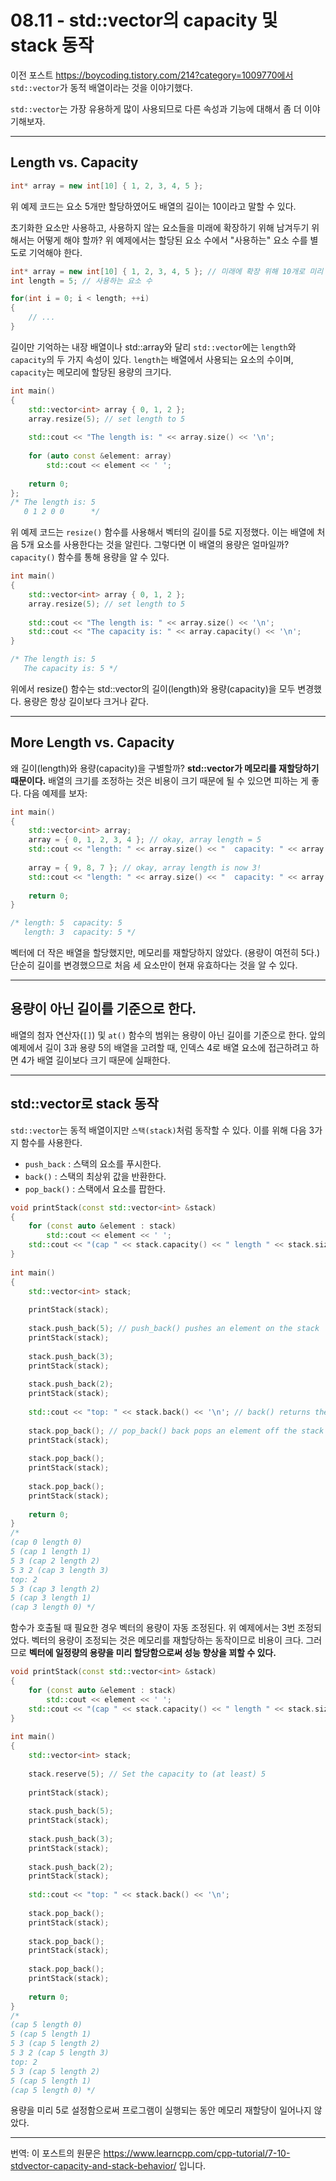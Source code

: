 # 08.11 - std::vector의 capacity 및 stack 동작

이전 포스트 https://boycoding.tistory.com/214?category=1009770에서 `std::vector`가 동적 배열이라는 것을 이야기했다.

`std::vector`는 가장 유용하게 많이 사용되므로 다른 속성과 기능에 대해서 좀 더 이야기해보자.

---

## Length vs. Capacity

```cpp
int* array = new int[10] { 1, 2, 3, 4, 5 };
```

위 예제 코드는 요소 5개만 할당하였어도 배열의 길이는 10이라고 말할 수 있다.

초기화한 요소만 사용하고, 사용하지 않는 요소들을 미래에 확장하기 위해 남겨두기 위해서는 어떻게 해야 할까? 위 예제에서는 할당된 요소 수에서 "사용하는" 요소 수를 별도로 기억해야 한다.

```cpp
int* array = new int[10] { 1, 2, 3, 4, 5 }; // 미래에 확장 위해 10개로 미리 잡아놓는다.
int length = 5; // 사용하는 요소 수

for(int i = 0; i < length; ++i)
{
    // ...
}
```

길이만 기억하는 내장 배열이나 std::array와 달리 `std::vector`에는 `length`와 `capacity`의 두 가지 속성이 있다. `length`는 배열에서 사용되는 요소의 수이며, `capacity`는 메모리에 할당된 용량의 크기다.

```cpp
int main()
{
    std::vector<int> array { 0, 1, 2 };
    array.resize(5); // set length to 5
 
    std::cout << "The length is: " << array.size() << '\n';
 
    for (auto const &element: array)
        std::cout << element << ' ';
 
    return 0;
};
/* The length is: 5
   0 1 2 0 0      */
```

위 예제 코드는 `resize()` 함수를 사용해서 벡터의 길이를 5로 지정했다. 이는 배열에 처음 5개 요소를 사용한다는 것을 알린다. 그렇다면 이 배열의 용량은 얼마일까? `capacity()` 함수를 통해 용량을 알 수 있다.

```cpp
int main()
{
    std::vector<int> array { 0, 1, 2 };
    array.resize(5); // set length to 5
 
    std::cout << "The length is: " << array.size() << '\n';
    std::cout << "The capacity is: " << array.capacity() << '\n';
}

/* The length is: 5
   The capacity is: 5 */
```

위에서 resize() 함수는 std::vector의 길이(length)와 용량(capacity)을 모두 변경했다. 용량은 항상 길이보다 크거나 같다.

---

## More Length vs. Capacity

왜 길이(length)와 용량(capacity)을 구별할까? **std::vector가 메모리를 재할당하기 때문이다.** 배열의 크기를 조정하는 것은 비용이 크기 때문에 될 수 있으면 피하는 게 좋다. 다음 예제를 보자:

```cpp
int main()
{
	std::vector<int> array;
	array = { 0, 1, 2, 3, 4 }; // okay, array length = 5
	std::cout << "length: " << array.size() << "  capacity: " << array.capacity() << '\n';
 
	array = { 9, 8, 7 }; // okay, array length is now 3!
	std::cout << "length: " << array.size() << "  capacity: " << array.capacity() << '\n';
 
	return 0;
}

/* length: 5  capacity: 5
   length: 3  capacity: 5 */
```

벡터에 더 작은 배열을 할당했지만, 메모리를 재할당하지 않았다. (용량이 여전히 5다.) 단순히 길이를 변경했으므로 처음 세 요소만이 현재 유효하다는 것을 알 수 있다.

---

## 용량이 아닌 길이를 기준으로 한다.

배열의 첨자 연산자(`[]`) 및 `at()` 함수의 범위는 용량이 아닌 길이를 기준으로 한다. 앞의 예제에서 길이 3과 용량 5의 배열을 고려할 때, 인덱스 4로 배열 요소에 접근하려고 하면 4가 배열 길이보다 크기 때문에 실패한다.

---

## std::vector로 stack 동작

`std::vector`는 동적 배열이지만 `스택(stack)`처럼 동작할 수 있다. 이를 위해 다음 3가지 함수를 사용한다.

- `push_back` : 스택의 요소를 푸시한다.
- `back()` : 스택의 최상위 값을 반환한다.
- `pop_back()` : 스택에서 요소를 팝한다.

```cpp
void printStack(const std::vector<int> &stack)
{
	for (const auto &element : stack)
		std::cout << element << ' ';
	std::cout << "(cap " << stack.capacity() << " length " << stack.size() << ")\n";
}
 
int main()
{
	std::vector<int> stack;
 
	printStack(stack);
 
	stack.push_back(5); // push_back() pushes an element on the stack
	printStack(stack);
 
	stack.push_back(3);
	printStack(stack);
 
	stack.push_back(2);
	printStack(stack);
 
	std::cout << "top: " << stack.back() << '\n'; // back() returns the last element
 
	stack.pop_back(); // pop_back() back pops an element off the stack
	printStack(stack);
 
	stack.pop_back();
	printStack(stack);
 
	stack.pop_back();
	printStack(stack);
 
	return 0;
}
/*
(cap 0 length 0)
5 (cap 1 length 1)
5 3 (cap 2 length 2)
5 3 2 (cap 3 length 3)
top: 2
5 3 (cap 3 length 2)
5 (cap 3 length 1)
(cap 3 length 0) */
```

함수가 호출될 때 필요한 경우 벡터의 용량이 자동 조정된다. 위 예제에서는 3번 조정되었다. 벡터의 용량이 조정되는 것은 메모리를 재할당하는 동작이므로 비용이 크다. 그러므로 **벡터에 일정량의 용량을 미리 할당함으로써 성능 향상을 꾀할 수 있다.**

```cpp
void printStack(const std::vector<int> &stack)
{
	for (const auto &element : stack)
		std::cout << element << ' ';
	std::cout << "(cap " << stack.capacity() << " length " << stack.size() << ")\n";
}
 
int main()
{
	std::vector<int> stack;
 
	stack.reserve(5); // Set the capacity to (at least) 5
 
	printStack(stack);
 
	stack.push_back(5);
	printStack(stack);
 
	stack.push_back(3);
	printStack(stack);
 
	stack.push_back(2);
	printStack(stack);
 
	std::cout << "top: " << stack.back() << '\n';
 
	stack.pop_back();
	printStack(stack);
 
	stack.pop_back();
	printStack(stack);
 
	stack.pop_back();
	printStack(stack);
 
	return 0;
}
/* 
(cap 5 length 0)
5 (cap 5 length 1)
5 3 (cap 5 length 2)
5 3 2 (cap 5 length 3)
top: 2
5 3 (cap 5 length 2)
5 (cap 5 length 1)
(cap 5 length 0) */
```

용량을 미리 5로 설정함으로써 프로그램이 실행되는 동안 메모리 재할당이 일어나지 않았다.

---

번역: 이 포스트의 원문은 https://www.learncpp.com/cpp-tutorial/7-10-stdvector-capacity-and-stack-behavior/ 입니다.